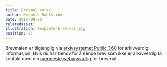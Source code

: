 ```yaml
---
title: Brevmal norsk
author: Kenneth Dahlstrøm
date: 2015-08-20
relatedasset:
illustration: template-brev-nor.jpg
position: 21
---
```


Brevmalen er tilgjenglig via [arkivsystemet Public 360](https://hiof.p360.uninett.no/) for arkivverdig informasjon. Hvis du har behov for å sende brev som ikke er arkivverdig ta kontakt med din [nærmeste webansvarlig](http://www2.hiof.no/nor/hogskolen-i-ostfold/utvikling/overordnet-ansvarlige) for brevmal.
